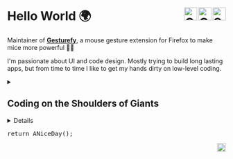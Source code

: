 <h1>Hello World 🌍
  <a href="https://stackoverflow.com/users/3771196/robbendebiene" target="_blank"><picture><source media="(prefers-color-scheme: dark)" srcset="https://skillicons.dev/icons?i=stackoverflow&theme=dark"><img alt="StackOverflow" height="30" align="right" src="https://skillicons.dev/icons?i=stackoverflow&theme=light"></picture></a>
  <a href="https://codepen.io/Robbendebiene/" target="_blank"><picture><source media="(prefers-color-scheme: dark)" srcset="https://skillicons.dev/icons?i=codepen&theme=dark"><img alt="Codepen" height="30" align="right" src="https://skillicons.dev/icons?i=codepen&theme=light"></picture></a>
  <a href="https://github.com/Robbendebiene" target="_blank"><picture><source media="(prefers-color-scheme: dark)" srcset="https://skillicons.dev/icons?i=github&theme=dark"><img alt="GitHub" height="30" align="right" src="https://skillicons.dev/icons?i=github&theme=light"></picture></a>
</h1>

Maintainer of <b><a href="https://github.com/Robbendebiene/Gesturefy">Gesturefy<a></b>, a mouse gesture extension for Firefox to make mice more powerful 💪🐭

I'm passionate about UI and code design. Mostly trying to build long lasting apps, but from time to time I like to get my hands dirty on low-level coding.

<details>
  <summary>
    <h2>Coding on the Shoulders of Giants</h2>
  </summary>
  <p>
  <img alt="Dart" src="https://img.shields.io/badge/Dart-0175C2?style=for-the-badge&logo=dart&logoColor=white" />
  <img alt="Flutter" src="https://img.shields.io/badge/Flutter-02569B?style=for-the-badge&logo=flutter&logoColor=white" />
  <img alt="JavaScript" src="https://img.shields.io/badge/JavaScript-323330?style=for-the-badge&logo=javascript&logoColor=F7DF1E" />
  <img alt="HTML5" src="https://img.shields.io/badge/HTML5-E34F26?style=for-the-badge&logo=html5&logoColor=white" />
  <img alt="CSS" src="https://img.shields.io/badge/CSS3-1572B6?style=for-the-badge&logo=css3&logoColor=white" />
  <img alt="TypeScript" src="https://img.shields.io/badge/TypeScript-007ACC?style=for-the-badge&logo=typescript&logoColor=white" />
  <img alt="Svelte" src="https://img.shields.io/badge/Svelte-4A4A55?style=for-the-badge&logo=svelte&logoColor=FF3E00" />
  <img alt="Git" src="https://img.shields.io/badge/GIT-E44C30?style=for-the-badge&logo=git&logoColor=white" />
  <img alr="Linux" src="https://img.shields.io/badge/Linux-FCC624?style=for-the-badge&logo=linux&logoColor=black">
  <img alt="Python" src="https://img.shields.io/badge/Python-FFD43B?style=for-the-badge&logo=python&logoColor=blue" />
  <img alt="OpenStreetMap" src="https://img.shields.io/badge/OpenStreetMap-7EBC6F?style=for-the-badge&logo=OpenStreetMap&logoColor=white" />
  <img alt="PostgreSQL" src="https://img.shields.io/badge/PostgreSQL-316192?style=for-the-badge&logo=postgresql&logoColor=white" />
  <img alt="Docker" src="https://img.shields.io/badge/Docker-2CA5E0?style=for-the-badge&logo=docker&logoColor=white" />
  <img alt="PHP" src="https://img.shields.io/badge/PHP-777BB4?style=for-the-badge&logo=php&logoColor=white" />
  <img alt="WordPress" src="https://img.shields.io/badge/Wordpress-21759B?style=for-the-badge&logo=wordpress&logoColor=white" />
  <img alt="Arduino" src="https://img.shields.io/badge/Arduino-00979D?style=for-the-badge&logo=Arduino&logoColor=white" />
  </p>
</details>

<details>
  <summary>
    <h2>Projects I Contributed To</h2>
  </summary>
  <ul>
      <li><a href="https://github.com/fleaflet/flutter_map">fleaflet/flutter_map</a> | <a href="https://github.com/fleaflet/flutter_map/commits?author&#x3D;Robbendebiene">10 commits</a></li>
      <li><a href="https://github.com/openstreetmap/openstreetmap-website">openstreetmap/openstreetmap-website</a> | <a href="https://github.com/openstreetmap/openstreetmap-website/commits?author&#x3D;Robbendebiene">5 commits</a></li>
      <li><a href="https://github.com/Baseflow/flutter-geolocator">Baseflow/flutter-geolocator</a> | <a href="https://github.com/Baseflow/flutter-geolocator/commits?author&#x3D;Robbendebiene">1 commits</a></li>
      <li><a href="https://github.com/maplibre/flutter-maplibre-gl">maplibre/flutter-maplibre-gl</a> | <a href="https://github.com/maplibre/flutter-maplibre-gl/commits?author&#x3D;Robbendebiene">1 commits</a></li>
      <li><a href="https://github.com/NeTEx-CEN/NeTEx">NeTEx-CEN/NeTEx</a> | <a href="https://github.com/NeTEx-CEN/NeTEx/commits?author&#x3D;Robbendebiene">1 commits</a></li>
      <li><a href="https://github.com/mikes222/mapsforge_flutter">mikes222/mapsforge_flutter</a> | <a href="https://github.com/mikes222/mapsforge_flutter/commits?author&#x3D;Robbendebiene">51 commits</a></li>
      <li><a href="https://github.com/motis-project/ppr">motis-project/ppr</a> | <a href="https://github.com/motis-project/ppr/commits?author&#x3D;Robbendebiene">2 commits</a></li>
  </ul>
</details>

<!--🧺🐰🥚-->

<pre>
return ANiceDay();
</pre>

<p align="right">
  <img alt="My e-mail" height="20" src="assets/mail.svg" />
</p>

